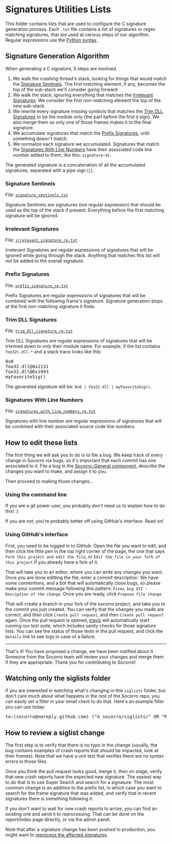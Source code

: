 # Signatures Utilities Lists

This folder contains lists that are used to configure the C signature generation process. Each ``.txt`` file contains a list of signatures or regex matching signatures, that are used at various steps of our algorithm. Regular expressions use the [Python syntax](https://docs.python.org/2/library/re.html#regular-expression-syntax).

## Signature Generation Algorithm

When generating a C signature, 5 steps are involved.

1. We walk the crashing thread's stack, looking for things that would match the [Signature Sentinels](#signature-sentinels). The first matching element, if any, becomes the top of the sub-stack we'll consider going forward.
2. We walk the stack, ignoring everything that matches the [Irrelevant Signatures](#irrelevant-signatures). We consider the first non-matching element the top of the new sub-stack.
3. We rewrite every signature missing symbols that matches the [Trim DLL Signatures](#trim-dll-signatures) to be the module only (the part before the first ``@`` sign). We also merge them so only one of those frames makes it to the final signature.
4. We accumulate signatures that match the [Prefix Signatures](#prefix-signatures), until something doesn't match.
5. We normalize each signature we accumulated. Signatures that match the [Signatures With Line Numbers](#signatures-with-line-numbers) have their associated code line number added to them, like this: ``signature:42``.

The generated signature is a concatenation of all the accumulated signatures, separated with a pipe sign (`` | ``).

### Signature Sentinels

File: [``signature_sentinels.txt``](./signature_sentinels.txt)

Signature Sentinels are signatures (not regular expression) that should be used as the top of the stack if present. Everything before the first matching signature will be ignored.

### Irrelevant Signatures

File: [``irrelevant_signature_re.txt``](./irrelevant_signature_re.txt)

Irrelevant Signatures are regular expressions of signatures that will be ignored while going through the stack. Anything that matches this list will not be added to the overall signature.

### Prefix Signatures

File: [``prefix_signature_re.txt``](./prefix_signature_re.txt)

Prefix Signatures are regular expressions of signatures that will be combined with the following frame's signature. Signature generation stops at the first non-matching signature it finds.

### Trim DLL Signatures

File: [``trim_dll_signature_re.txt``](./trim_dll_signature_re.txt)

Trim DLL Signatures are regular expressions of signatures that will be trimmed down to only their module name. For example, if the list contains ``foo32\.dll.*`` and a stack trace looks like this:

<pre>0x0
foo32.dll@0x2131
foo32.dll@0x1943
myFavoriteSig()
</pre>

The generated signature will be: ``0x0 | foo32.dll | myFavoriteSig()``.

### Signatures With Line Numbers

File: [``signatures_with_line_numbers_re.txt``](./signatures_with_line_numbers_re.txt)

Signatures with line number are regular expressions of signatures that will be combined with their associated source code line numbers.

## How to edit these lists

The first thing we will ask you to do is to file a bug. We keep track of every change in Socorro via bugs, so it's important that each commit has one associated to it. File a bug in the [Socorro::General component](https://bugzilla.mozilla.org/enter_bug.cgi?product=Socorro&component=General), describe the changes you want to make, and assign it to you.

Then proceed to making those changes...

### Using the command line

If you are a git power user, you probably don't need us to explain how to do this! :)

If you are not, you're probably better off using GitHub's interface. Read on!

### Using GitHub's interface

First, you need to be logged in to GitHub. Open the file you want to edit, and then click the little pen in the top right corner of the page, the one that says ``Fork this project and edit the file``, or ``Edit the file in your fork of this project`` if you already have a fork of it.

That will take you to an editor, where you can write any changes you want. Once you are done editting the file, enter a commit description. We have some conventions, and a bot that will automatically close bugs, so please make your commit message following this pattern: ``Fixes bug XYZ - Desciption of the change``. Once you are ready, click ``Propose file change``.

That will create a branch in your fork of the socorro project, and take you to the commit you just created. You can verify that the changes you made are correct, and then click ``Create pull request``, and then ``Create pull request`` again. Once the pull request is opened, [travis](https://travis-ci.org/mozilla/socorro) will automatically start running our test suite, which includes sanity checks for those signature lists. You can see the status of those tests in the pull request, and click the ``Details`` link to see logs in case of a failure.

---

That's it! You have proposed a change, we have been notified about it. Someone from the Socorro team will review your changes and merge them if they are appropriate. Thank you for contributing to Socorro!

## Watching only the siglists folder

If you are interested in watching what's changing in this ``siglists`` folder, but don't care much about what happens in the rest of the Socorro repo, you can easily set a filter in your email client to do that. Here's an example filter you can use today:

<pre>to:(socorro@noreply.github.com) ("A socorro/siglists/" OR "M socorro/siglists/" OR "D socorro/siglists")</pre>

## How to review a siglist change

The first step is to verify that there is no typo in the change (usually, the bug contains examples of crash reports that should be impacted, look at their frames). Note that we have a unit test that verifies there are no syntax errors in those files.

Once you think the pull request looks good, merge it, then on stage, verify that new crash reports have the expected new signature. The easiest way to do that is to use Super Search and search for a signature. The most common change is an addition to the prefix list, in which case you want to search for the frame signature that was added, and verify that in recent signatures there is something following it.

If you don't want to wait for new crash reports to arrive, you can find an existing one and send it to reprocessing. That can be done on the report/index page directly, or via the admin panel.

Note that after a signature change has been pushed to production, you might want to [reprocess the affected signatures](https://github.com/adngdb/reprocess).
